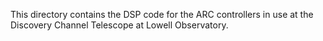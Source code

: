 This directory contains the DSP code for the ARC controllers in use at the Discovery Channel Telescope at Lowell Observatory.
